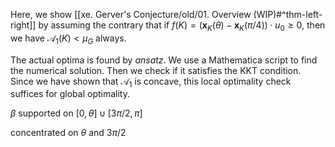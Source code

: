 Here, we show [[xe. Gerver's Conjecture/old/01. Overview (WIP)#^thm-left-right]] by assuming the contrary that if $f(K) = \left( \mathbf{x}_K(\theta) -\mathbf{x}_K(\pi/4) \right) \cdot u_0 \geq 0$, then we have $\mathcal{A}_1(K) < \mu_G$ always.

The actual optima is found by _ansatz_. We use a Mathematica script to find the numerical solution. Then we check if it satisfies the KKT condition. Since we have shown that $\mathcal{A}_1$ is concave, this local optimality check suffices for global optimality.

$\beta$ supported on $[0, \theta] \cup [3\pi/2, \pi]$

concentrated on $\theta$ and $3\pi/2$


